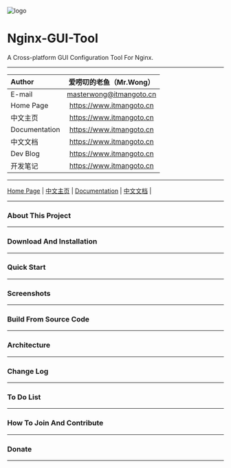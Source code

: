 ![logo](https://www.itmangoto.cn/wp-content/uploads/2018/05/logo_nginx_gui_tool.jpg)

# Nginx-GUI-Tool

A Cross-platform GUI Configuration Tool For Nginx.

****

|Author| 爱唠叨的老鱼（Mr.Wong）|
| :--- | :----: |
|E-mail| masterwong@itmangoto.cn |
|Home Page| https://www.itmangoto.cn |
|中文主页| https://www.itmangoto.cn |
|Documentation| https://www.itmangoto.cn |
|中文文档| https://www.itmangoto.cn |
|Dev Blog| https://www.itmangoto.cn |
|开发笔记| https://www.itmangoto.cn |

****

[Home Page](https://www.itmangoto.cn) | [中文主页](https://www.itmangoto.cn) | [Documentation](https://www.itmangoto.cn) | [中文文档](https://www.itmangoto.cn) |

****

### About This Project

****

### Download And Installation

****

### Quick Start

****

### Screenshots

****

### Build From Source Code

****

### Architecture

****

### Change Log

****

### To Do List

****

### How To Join And Contribute

****

### Donate

****

